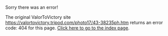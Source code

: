 

Sorry there was an error!

The original ValorToVictory site https://valortovictory.tripod.com/photo17/43-38235ph.htm returns an error code: 404 for this page. [Click here to go to the index page](../index.md).